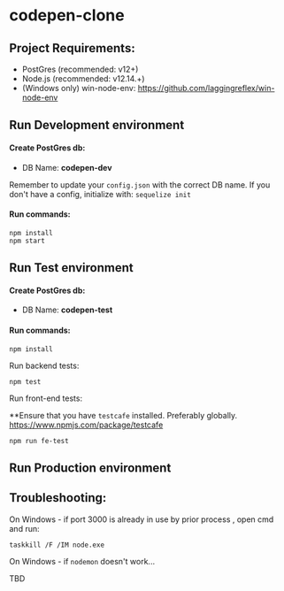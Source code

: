 # codepen-clone


## Project Requirements:
* PostGres (recommended: v12+)
* Node.js (recommended: v12.14.+)
* (Windows only) win-node-env: https://github.com/laggingreflex/win-node-env


## Run Development environment

#### Create PostGres db:  
* DB Name: **codepen-dev**

Remember to update your `config.json` with the correct DB name.
If you don't have a config, initialize with: `sequelize init`


#### Run commands:  

```
npm install
npm start 
```

## Run Test environment

#### Create PostGres db:  
* DB Name: **codepen-test** 


#### Run commands:  

```
npm install
```

Run backend tests: 
```
npm test
```

Run front-end tests: 

**Ensure that you have `testcafe` installed. Preferably globally. 
https://www.npmjs.com/package/testcafe

```
npm run fe-test
```


## Run Production environment




## Troubleshooting:

On Windows - if port 3000 is already in use by prior process , open cmd and run:
```
taskkill /F /IM node.exe
```

On Windows - if `nodemon` doesn't work...

TBD

